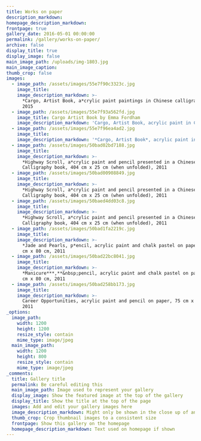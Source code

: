 ```yaml
---
title: Works on paper
description_markdown:
homepage_description_markdown:
frontpage: true
gallery_date: 2016-05-01 00:00:00
permalink: /gallery/works-on-paper/
archive: false
display_title: true
display_image: false
main_image_path: /uploads/img-1803.jpg
main_image_caption:
thumb_crop: false
images:
  - image_path: /assets/images/55e7f90c3323c.jpg
    image_title:
    image_description_markdown: >-
      *Cargo, Artist Book, a*crylic paint paintings in Chinese calligraphy book,
      2015
  - image_path: /assets/images/55e7f93a562fd.jpg
    image_title: Cargo Artist Book by Emma Fordham
    image_description_markdown: 'Cargo, Artist Book, acrylic paint in Chinese calligraphy book, 2015'
  - image_path: /assets/images/55e7f96ea4ad2.jpg
    image_title:
    image_description_markdown: '*Cargo, Artist Book*, acrylic paint in Chinese calligraphy book, 2015'
  - image_path: /assets/images/50bad02bd7188.jpg
    image_title:
    image_description_markdown: >-
      *Highway Scroll, a*crylic paint and pencil presented in a Chinese
      Calligraphy book, 404 cm x 25 cm (when unfolded), 2011
  - image_path: /assets/images/50bad00908849.jpg
    image_title:
    image_description_markdown: >-
      *Highway Scroll, a*crylic paint and pencil presented in a Chinese
      Calligraphy book, 404 cm x 25 cm (when unfolded), 2011
  - image_path: /assets/images/50baed4dd03c8.jpg
    image_title:
    image_description_markdown: >-
      *Highway Scroll, a*crylic paint and pencil presented in a Chinese
      Calligraphy book, 404 cm x 25 cm (when unfolded), 2011
  - image_path: /assets/images/50bad1fa2219c.jpg
    image_title:
    image_description_markdown: >-
      *Jade and Pearls, p*encil, acrylic paint and chalk pastel on paper*,* 110
      cm x 80 cm, 2011
  - image_path: /assets/images/50bad22bc8041.jpg
    image_title:
    image_description_markdown: >-
      *Manicure***,**&nbsp;pencil, acrylic paint and chalk pastel on paper, 110
      cm x 80 cm, 2011
  - image_path: /assets/images/50bad258bb173.jpg
    image_title:
    image_description_markdown: >-
      Career Opportunities, acrylic paint and pencil on paper, 75 cm x 53 cm,
      2011
_options:
  image_path:
    width: 1200
    height: 1200
    resize_style: contain
    mime_type: image/jpeg
  main_image_path:
    width: 1200
    height: 800
    resize_style: contain
    mime_type: image/jpeg
_comments:
  title: Gallery title
  permalink: Be careful editing this
  main_image_path: Image used to represent your gallery
  display_image: Show the featured image at the top of the gallery
  display_title: Show the title at the top of the page
  images: Add and edit your gallery images here
  image_description_markdown: Might only be shown in the close up of an image
  thumb_crop: Crop thumbnail images to a consistent size
  frontpage: Show this gallery on the homepage
  homepage_description_markdown: Text used on homepage if shown
---
```

